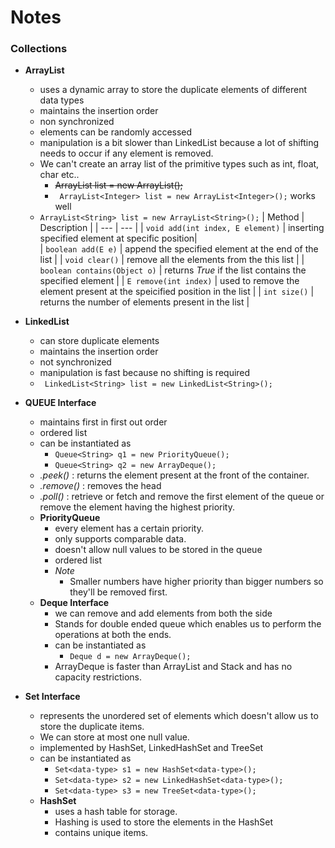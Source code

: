 # Notes

### Collections 

- **ArrayList**
    - uses a dynamic array to store the duplicate elements of different data types
    - maintains the insertion order
    - non synchronized
    - elements can be randomly accessed 
    - manipulation is a bit slower than LinkedList because a lot of shifting needs to occur if any element is removed.
    - We can't create an array list of the primitive types such as int, float, char etc..
        - ~~ArrayList<int> list = new ArrayList<int>();~~
        - ``` ArrayList<Integer> list = new ArrayList<Integer>();``` works well
    - ```ArrayList<String> list = new ArrayList<String>();```
    | Method | Description |
    | --- | --- |
    | ```void add(int index, E element)``` | inserting specified element at specific position|    
    | ```boolean add(E e)``` | append the specified element at the end of the list |
    | ```void clear()``` | remove all the elements from the this list |
    | ```boolean contains(Object o)``` | returns _True_ if the list contains the specified element |
    | ```E remove(int index)``` | used to remove the element present at the speicified position in the list |
    | ```int size()``` | returns the number of elements present in the list |

- **LinkedList**
    - can store duplicate elements 
    - maintains the insertion order
    - not synchronized
    - manipulation is fast because no shifting is required
    - ``` LinkedList<String> list = new LinkedList<String>();```

- **QUEUE Interface**
    - maintains first in first out order
    - ordered list
    - can be instantiated as 
        - ```Queue<String> q1 = new PriorityQueue();```
        - ```Queue<String> q2 = new ArrayDeque();```
    - _.peek()_ : returns the element present at the front of the container.
    - _.remove()_ : removes the head
    - _.poll()_ : retrieve or fetch and remove the first element of the queue or remove the element having the highest priority.
    - **PriorityQueue**
        - every element has a certain priority.
        - only supports comparable data.
        - doesn't allow null values to be stored in the queue
        - ordered list
        - _Note_
            - Smaller numbers have higher priority than bigger numbers so they'll be removed first.
    - **Deque Interface**
        - we can remove and add elements from both the side
        - Stands for double ended queue which enables us to perform the operations at both the ends.
        - can be instantiated as 
            - ```Deque d = new ArrayDeque();```
        - ArrayDeque is faster than ArrayList and Stack and has no capacity restrictions.

- **Set Interface**
    - represents the unordered set of elements which doesn't allow us to store the duplicate items.
    - We can store at most one null value.
    - implemented by HashSet, LinkedHashSet and TreeSet
    - can be instantiated as
        - ```Set<data-type> s1 = new HashSet<data-type>();```
        - ```Set<data-type> s2 = new LinkedHashSet<data-type>();```
        - ```Set<data-type> s3 = new TreeSet<data-type>();```
    - **HashSet**
        - uses a hash table for storage.
        - Hashing is used to store the elements in the HashSet
        - contains unique items.
